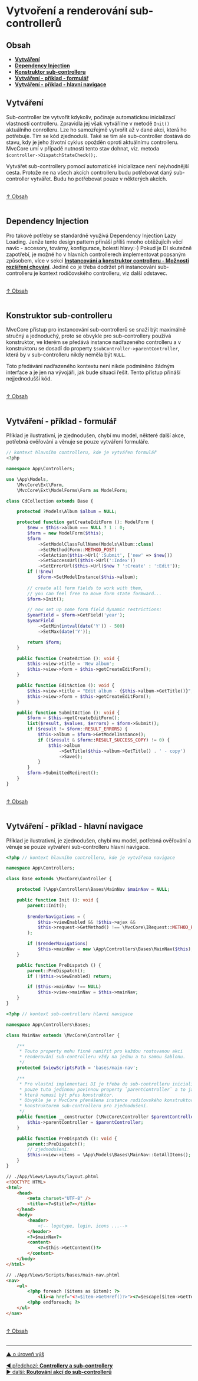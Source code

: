 # Vytvoření a renderování sub-controllerů

## Obsah
- [**Vytváření**](#vytváření)
- [**Dependency Injection**](#dependency-injection)
- [**Konstruktor sub-controlleru**](#konstruktor-sub-controlleru)
- [**Vytváření - příklad - formulář**](#vytváření---příklad---formulář)
- [**Vytváření - příklad - hlavní navigace**](#vytváření---příklad---hlavní-navigace)

## Vytváření
Sub-controller lze vytvořit kdykoliv, počínaje automatickou inicializací vlastností controlleru.
Zpravidla jej však vytváříme v metodě `Init()` aktuálního conrolleru. Lze ho samozřejmě
vytvořit až v dané akci, která ho potřebuje. Tím se kód zjednoduší. Také se tím ale sub-controller 
dostává do stavu, kdy je jeho životní cyklus opožděn oproti aktuálnímu controlleru. MvcCore umí 
v případě nutnosti tento stav dohnat, viz. metoda `$controller->DispatchStateCheck();`.

Vytvářet sub-controllery pomocí automatické inicializace není nejvhodnější cesta. 
Protože ne na všech akcích controlleru budu potřebovat daný sub-controller vytvářet. 
Budu ho potřebovat pouze v některých akcích. 

&nbsp;  
[↑ Obsah](#obsah)  
&nbsp;&nbsp; 

## Dependency Injection
Pro takové potřeby se standardně využívá Dependency Injection Lazy Loading.
Jenže tento design pattern přináší příliš mnoho obtěžujícíh věcí navíc - accesory, 
továrny, konfigurace, bolesti hlavy:-) Pokud je DI skutečně zapotřebí, je možné ho 
v hlavních controllerech implementovat popsaným způsobem, více v sekci 
[**Instancování a konstruktor controlleru - Možnosti rozšíření chování**](../../dispatching/controller/instancing-and-constructor.md#možnosti-rozšíření-chování). 
Jediné co je třeba dodržet při instancování sub-controlleru je kontext
rodičovského controlleru, viz další odstavec.

&nbsp;  
[↑ Obsah](#obsah)  
&nbsp;&nbsp; 

## Konstruktor sub-controlleru
MvcCore přístup pro instancování sub-controllerů se snaží být maximálně stručný a jednoduchý, 
proto se obvykle pro sub-controllery používá konstruktor, ve kterém se předává instance
nadřazeného controlleru a v konstruktoru se dosadí do property `$subController->parentController`,
která by v sub-controlleru nikdy neměla být `NULL`.

Toto předávání nadřazeného kontextu není nikde podmíněno žádným interface a je jen na 
vývojáři, jak bude situaci řešit. Tento přístup přináší nejjednodušší kód.

&nbsp;  
[↑ Obsah](#obsah)  
&nbsp;&nbsp; 

## Vytváření - příklad - formulář
Příklad je ilustrativní, je zjednodušen, chybí mu model, některé další akce, potřebná ověřování a věnuje se pouze vytváření formuláře.
```php
// kontext hlavního controlleru, kde je vytvářen formulář
<?php

namespace App\Controllers;

use \App\Models,
	\MvcCore\Ext\Form,
	\MvcCore\Ext\ModelForms\Form as ModelForm;

class CdCollection extends Base {

	protected ?Models\Album $album = NULL;

	protected function getCreateEditForm (): ModelForm {
		$new = $this->album === NULL ? 1 : 0;
		$form = new ModelForm($this);
		$form
			->SetModelClassFullName(Models\Album::class)
			->SetMethod(Form::METHOD_POST)
			->SetAction($this->Url(':Submit', ['new' => $new]))
			->SetSuccessUrl($this->Url(':Index'))
			->SetErrorUrl($this->Url($new ? ':Create' : ':Edit'));
		if (!$new)
			$form->SetModelInstance($this->album);
		
		// create all form fields to work with them,
		// you can feel free to move form state formward...
		$form->Init();

		// now set up some form field dynamic restrictions:
		$yearField = $form->GetField('year');
		$yearField
			->SetMin(intval(date('Y')) - 500)
			->SetMax(date('Y'));

		return $form;
	}

	public function CreateAction (): void {
		$this->view->title = 'New album';
		$this->view->form = $this->getCreateEditForm();
	}

	public function EditAction (): void {
		$this->view->title = "Edit album - {$this->album->GetTitle()}";
		$this->view->form = $this->getCreateEditForm();
	}

	public function SubmitAction (): void {
		$form = $this->getCreateEditForm();
		list($result, $values, $errors) = $form->Submit();
		if ($result != $form::RESULT_ERRORS) {
			$this->album = $form->GetModelInstance();
			if (($result & $form::RESULT_SUCCESS_COPY) != 0) {
				$this->album
					->SetTitle($this->album->GetTitle() . ' - copy')
					->Save();
			}
		}
		$form->SubmittedRedirect();
	}
}
```

&nbsp;  
[↑ Obsah](#obsah)  
&nbsp;&nbsp; 

## Vytváření - příklad - hlavní navigace
Příklad je ilustrativní, je zjednodušen, chybí mu model, potřebná ověřování a věnuje se pouze vytváření sub-controlleru hlavní navigace.

```php
<?php // kontext hlavního controlleru, kde je vytvářena navigace

namespace App\Controllers;

class Base extends \MvcCore\Controller {

	protected ?\App\Controllers\Bases\MainNav $mainNav = NULL;

	public function Init (): void {
		parent::Init();
		
		$renderNavigations = (
			$this->viewEnabled && !$this->ajax &&
			$this->request->GetMethod() !== \MvcCore\IRequest::METHOD_POST
		);

		if ($renderNavigations)
			$this->mainNav = new \App\Controllers\Bases\MainNav($this);
	}

	public function PreDispatch () {
		parent::PreDispatch();
		if (!$this->viewEnabled) return;

		if ($this->mainNav !== NULL)
			$this->view->mainNav = $this->mainNav;
	}
}
```
```php
<?php // kontext sub-controlleru hlavní navigace

namespace App\Controllers\Bases;

class MainNav extends \MvcCore\Controller {

	/**
	 * Touto property mohu fixně namířit pro každou routovanou akci 
	 * renderování sub-controlleru vždy na jednu a tu samou šablonu.
	 */
	protected $viewScriptsPath = 'bases/main-nav';

	/**
	 * Pro vlastní implementaci DI je třeba do sub-controlleru inicializovat vždy 
	 * pouze tuto jedinnou povinnou property `parentController` a to jakoukoliv cestou,
	 * která nemusí být přes konstruktor. 
	 * Obvykle je v MvcCore přenášena instance rodičovského konstruktoru 
	 * konstruktorem sub-controlleru pro zjednodušení.
	 */
	public function __constructor (\MvcCore\Controller $parentController) {
		$this->parentController = $parentController;
	}

	public function PreDispatch (): void {
		parent::PreDispatch();
		// zjednodušení:
		$this->view->items = \App\Models\Bases\MainNav::GetAllItems();
	}
}
```
```html
// ./App/Views/Layouts/layout.phtml
<!DOCTYPE HTML>
<html>
	<head>
		<meta charset="UTF-8" />
		<title><?=$title?></title>
	</head>
	<body>
		<header>
			<!-- logotype, login, icons ...-->
		</header>
		<?=$mainNav?>
		<content>
			<?=$this->GetContent()?>
		</content>
	</body>
</html>
```
```html
// ./App/Views/Scripts/bases/main-nav.phtml
<nav>
	<ul>
		<?php foreach ($items as $item): ?>
			<li><a href="<?=$item->GetHref()?>"><?=$escape($item->GetText())?></a></li>	
		<?php endforeach; ?>
	</ul>
</nav>
```

&nbsp;  
[↑ Obsah](#obsah)  
&nbsp;&nbsp; 

---

[▲ o úroveň výš](../README.md)

<div class="prev-next">

[◀ předchozí: **Controllery a sub-controllery**](./README.md)  
[▶ další: **Routování akcí do sub-controllerů**](./sub-controllers-routing.md) 

</div>